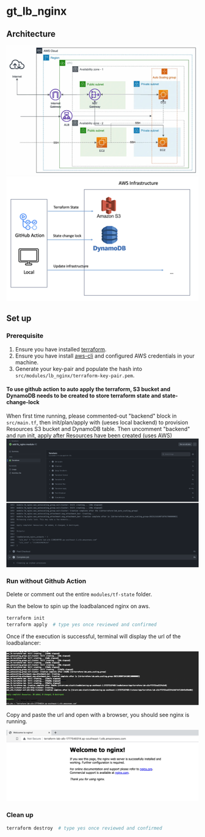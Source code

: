 # gt_lb_nginx

## Architecture
![img](./screenshots/lb_nginx_arch.webp)
![img](./screenshots/automated_CICD.png)

## Set up

### Prerequisite
1. Ensure you have installed [terraform](https://developer.hashicorp.com/terraform/install?product_intent=terraform).
2. Ensure you have install [aws-cli](https://docs.aws.amazon.com/cli/latest/userguide/getting-started-install.html) and configured AWS credentials in your machine.
3. Generate your key-pair and populate the hash into `src/modules/lb_nginx/terraform-key-pair.pem`.

#### To use github action to auto apply the terraform, S3 bucket and DynamoDB needs to be created to store terraform state and state-change-lock
When first time running, please commented-out  "backend" block in `src/main.tf`, then init/plan/apply with (ueses local backend) to provision Resources S3 bucket and DynamoDB table.
Then uncomment "backend" and run init, apply after Resources have been created (uses AWS)
![img](./screenshots/GH_action_success.png)
![img](./screenshots/GH_action_success_log.png)


### Run without Github Action
Delete or comment out the entire `modules/tf-state` folder.

Run the below to spin up the loadbalanced nginx on aws.
```sh
terraform init
terraform apply  # type yes once reviewed and confirmed
```

Once if the execution is successful, terminal will display the url of the loadbalancer:

![img](./screenshots/terraform%20apply_result.png)

Copy and paste the url and open with a browser, you should see nginx is running.

![img](./screenshots/nginx_is_running.png)

### Clean up

```sh
terraform destroy  # type yes once reviewed and confirmed
```

